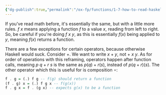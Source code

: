 ```yaml
---
{"dg-publish":true,"permalink":"/ox-fp/functions/1-7-how-to-read-haskell-expressions/"}
---
```


If you've read math before, it's essentially the same, but with a little more rules. $f\ x$ means applying a function $f$ to a value $x$, reading from left to right. So, be careful if you're doing $f\ x\ y$, as this is essentially $f(x)$ being applied to $y$, meaning $f(x)$ returns a function.

There are a few exceptions for certain operators, because otherwise Haskell would suck. Consider $+$. We want to write $x + y$, not $+\ x\ y.$ As for order of operations with this reframing, operators happen after function calls, meaning $p\ q + r\ s$ is the same as $p(q) + r(s)$, instead of $p(q + r)(s)$. The other operator which this is useful for is composition $\circ$:

```haskell
f . g = (.) f g -- f(g) should return a function
(f . g) x = (.) f g x -- f(g(x))
f . g x = f . (g x) -- expects g(x) to be a function
```
